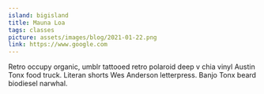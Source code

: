 ```yaml
---
island: bigisland
title: Mauna Loa
tags: classes
picture: assets/images/blog/2021-01-22.png
link: https://www.google.com
---
```


Retro occupy organic, umblr tattooed retro polaroid deep v chia vinyl Austin Tonx food truck. Literan shorts Wes Anderson letterpress. Banjo Tonx beard biodiesel narwhal.
